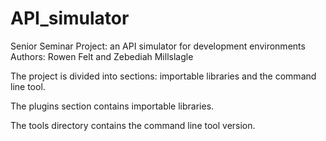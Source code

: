 # API_simulator
Senior Seminar Project: an API simulator for development environments
Authors: Rowen Felt and Zebediah Millslagle

The project is divided into sections: importable libraries and the command line tool.

The plugins section contains importable libraries.

The tools directory contains the command line tool version.

